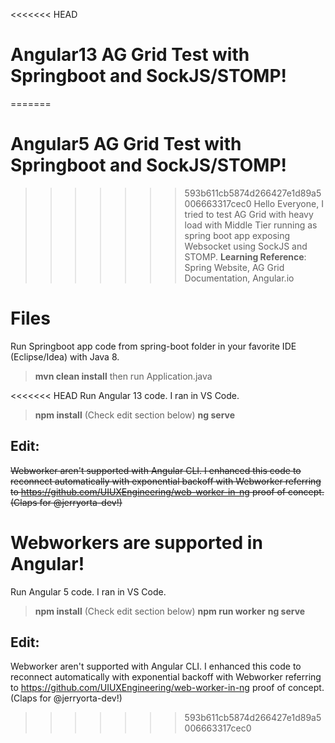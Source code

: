 
<<<<<<< HEAD
# Angular13 AG Grid Test with Springboot and SockJS/STOMP!
=======
# Angular5 AG Grid Test with Springboot and SockJS/STOMP!
>>>>>>> 593b611cb5874d266427e1d89a5006663317cec0
Hello Everyone, I tried to test AG Grid with heavy load with Middle Tier running as spring boot app exposing Websocket using SockJS and STOMP. 
**Learning Reference**: Spring Website, AG Grid Documentation, Angular.io

# Files
Run Springboot app code from spring-boot folder in your favorite IDE (Eclipse/Idea) with Java 8.
>**mvn clean install** then run Application.java

<<<<<<< HEAD
Run Angular 13 code. I ran in VS Code. 
>**npm install**  (Check edit section below)
>**ng serve**

## Edit:
~~Webworker aren't supported with Angular CLI. I enhanced this code to reconnect automatically with exponential backoff with Webworker referring to https://github.com/UIUXEngineering/web-worker-in-ng proof of concept.(Claps for @jerryorta-dev!)~~

Webworkers are supported in Angular!
=======
Run Angular 5 code. I ran in VS Code. 
>**npm install**  (Check edit section below)
>**npm run worker**
>**ng serve**

## Edit:
Webworker aren't supported with Angular CLI. I enhanced this code to reconnect automatically with exponential backoff with Webworker referring to https://github.com/UIUXEngineering/web-worker-in-ng proof of concept.(Claps for @jerryorta-dev!)
>>>>>>> 593b611cb5874d266427e1d89a5006663317cec0
